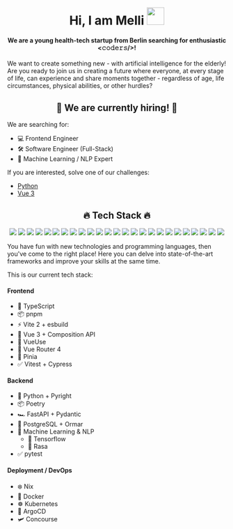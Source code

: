<h1 align="center"> Hi, I am Melli <img src="https://media.giphy.com/media/hvRJCLFzcasrR4ia7z/giphy.gif" height="40px"></h1>

<h4 align="center">
We are a young health-tech startup from Berlin searching for enthusiastic <𝚌𝚘𝚍𝚎𝚛𝚜/>!
</h4>

We want to create something new - with artificial intelligence for the elderly! Are you ready to join us in creating a future where everyone, at every stage of life, can experience and share moments together - regardless of age, life circumstances, physical abilities, or other hurdles?

<h2 align="center">💼 We are currently hiring! 💼</h2>

We are searching for:

* 💻 Frontend Engineer
* 🛠 Software Engineer (Full-Stack)
* 🤖 Machine Learning / NLP Expert

If you are interested, solve one of our challenges:

* [Python](https://github.com/mit-emilia/python-challenge)
* [Vue 3](https://github.com/mit-emilia/vue-challenge)

<h2 align="center">🔥 Tech Stack 🔥</h2>

<div align="center">

[![](https://api.iconify.design/logos:linux-tux.svg)](https://kernel.org/)
[![](https://api.iconify.design/logos:git-icon.svg)](https://git-scm.com/)
[![](https://api.iconify.design/logos:gitlab.svg)](https://gitlab.com/)
[![](https://api.iconify.design/logos:visual-studio-code.svg)](https://code.visualstudio.com/)
[![](https://api.iconify.design/logos:typescript-icon.svg)](https://www.typescriptlang.org/)
[![](https://api.iconify.design/logos:vue.svg)](https://vuejs.org/)
[![](https://api.iconify.design/logos:svelete.svg)](https://svelte.dev/)
[![](https://api.iconify.design/logos:vitejs.svg)](https://vitejs.dev/)
[![](https://api.iconify.design/logos:jamstack-icon.svg)](https://jamstack.org/)
[![](https://api.iconify.design/logos:cypress.svg)](https://www.cypress.io/)
[![](https://api.iconify.design/logos:python.svg)](https://www.python.org/)
[![](https://api.iconify.design/logos:pytorch.svg)](https://pytorch.org/)
[![](https://api.iconify.design/logos:rust.svg)](https://www.rust-lang.org/)
[![](https://api.iconify.design/logos:webassembly.svg)](https://webassembly.org/)
[![](https://api.iconify.design/logos:docker-icon.svg)](https://www.docker.com/)
[![](https://api.iconify.design/logos:kubernetes.svg)](https://kubernetes.io/)
[![](https://api.iconify.design/logos:ansible.svg)](https://www.ansible.com/)
[![](https://api.iconify.design/logos:terraform-icon.svg)](https://www.terraform.io/)
[![](https://api.iconify.design/logos:concourse.svg)](https://concourse-ci.org/)
[![](https://api.iconify.design/logos:laravel.svg)](https://laravel.com/)
[![](https://api.iconify.design/logos:postgresql.svg)](https://www.postgresql.org/)
[![](https://api.iconify.design/logos:grafana.svg)](https://grafana.com/)
[![](https://api.iconify.design/logos:kafka.svg)](https://kafka.apache.org/)
[![](https://api.iconify.design/logos:figma.svg)](https://www.figma.com/)
[![](https://api.iconify.design/logos:tailwindcss-icon.svg)](https://tailwindcss.com/)

</div>

You have fun with new technologies and programming languages, then you've come to the right place! Here you can delve into state-of-the-art frameworks and improve your skills at the same time. 

This is our current tech stack:

#### Frontend

* 🦾 TypeScript
* 📦 pnpm
* ⚡ Vite 2 + esbuild
* 🖖 Vue 3 + Composition API
* 🧩 VueUse 
* 🧭 Vue Router 4
* 🍍 Pinia
* ✅ Vitest + Cypress

#### Backend
* 🐍 Python + Pyright
* 📦 Poetry 
* 🏎️ FastAPI + Pydantic
* 🐘 PostgreSQL + Ormar
* 🤖 Machine Learning & NLP
    * 🔢 Tensorflow
    * 💬 Rasa
* ✅ pytest

#### Deployment / DevOps

* ❄️ Nix
* 🐳 Docker
* ☸️ Kubernetes
* 🐙 ArgoCD
* 🛩️ Concourse
